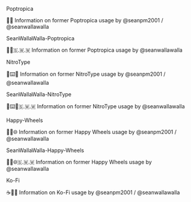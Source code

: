 
Poptropica

🎈️🌐️ Information on former Poptropica usage by @seanpm2001 / @seanwallawalla

SeanWallaWalla-Poptropica

🎈️🌐️🇸.🇼.🇼 Information on former Poptropica usage by @seanwallawalla

NitroType

🚗️⌨️🌐️ Information on former NitroType usage by @seanpm2001 / @seanwallawalla

SeanWallaWalla-NitroType

🚗️⌨️🌐️🇸.🇼.🇼 Information on former NitroType usage by @seanwallawalla

Happy-Wheels

🚴‍♂️️🌐️ Information on former Happy Wheels usage by @seanpm2001 / @seanwallawalla

SeanWallaWalla-Happy-Wheels

🚴‍♂️️🌐️🇸.🇼.🇼 Information on former Happy Wheels usage by @seanwallawalla

Ko-Fi

☕️💸️🌐️ Information on Ko-Fi usage by @seanpm2001 / @seanwallawalla

